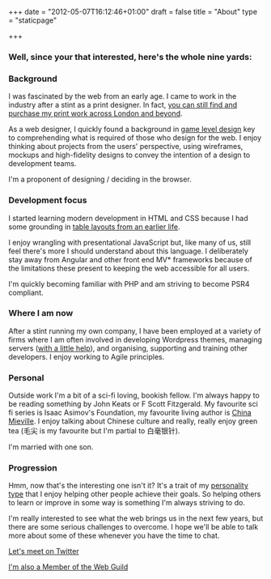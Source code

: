 +++
date = "2012-05-07T16:12:46+01:00"
draft = false
title = "About"
type = "staticpage"

+++

### Well, since your that interested, here's the whole nine yards:

### Background

I was fascinated by the web from an early age. I came to work in the industry after a stint as a print designer. In fact, [you can still find and purchase my print work across London and beyond](blog/post.php?s=2015-10-16-kardorama "Kardorama postcard print work in my portfolio").

As a web designer, I quickly found a background in [game level design](http://simplici7y.com/items/the-naia-equation "Levels I created for Bungie's game Marathon, way back in the mists of time.") key to comprehending what is required of those who design for the web. I enjoy thinking about projects from the users' perspective, using wireframes, mockups and high-fidelity designs to convey the intention of a design to development teams.

I'm a proponent of designing / deciding in the browser.

### Development focus

I started learning modern development in HTML and CSS because I had some grounding in [table layouts from an earlier life](/blog/post.php?s=2015-02-06-code-really-is-poetry "My first blog entry - first brushes with the Web").

I enjoy wrangling with presentational JavaScript but, like many of us, still feel there's more I should understand about this language. I deliberately stay away from Angular and other front end MV* frameworks because of the limitations these present to keeping the web accessible for all users.

I'm quickly becoming familiar with PHP and am striving to become PSR4 compliant.

### Where I am now

After a stint running my own company, I have been employed at a variety of firms where I am often involved in developing Wordpress themes, managing servers ([with a little help](https://www.supportpro.com/ "Support pro server management specialists")), and organising, supporting and training other developers. I enjoy working to Agile principles.

### Personal

Outside work I'm a bit of a sci-fi loving, bookish fellow. I'm always happy to be reading something by John Keats or F Scott Fitzgerald. My favourite sci fi series is Isaac Asimov's Foundation, my favourite living author is [China Mieville](https://g.co/kgs/UYizu "China Mieville Google search"). I enjoy talking about Chinese culture and really, really enjoy green tea (毛尖 is my favourite but I'm partial to 白毫银针).

I'm married with one son.

### Progression

Hmm, now that's the interesting one isn't it? It's a trait of my [personality type](http://deliciousreverie.co.uk/blog/post.php?s=2016-01-23-on-being-an-advocate "On Being an Advocate on deilciousreverie.co.uk") that I enjoy helping other people achieve their goals. So helping others to learn or improve in some way is something I'm always striving to do.

I'm really interested to see what the web brings us in the next few years, but there are some serious challenges to overcome. I hope we'll be able to talk more about some of these whenever you have the time to chat.

[Let's meet on Twitter](https://twitter.com/muzzlehatch_ "Twitter profile of Benjamin Read")

[I'm also a Member of the Web Guild](https://www.thewebguild.org/ "I'm also a Member of the Web Guild")
